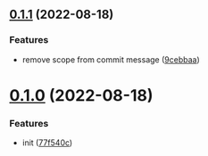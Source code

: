 ## [0.1.1](https://github.com/ulivz/publish/compare/v0.1.0...v0.1.1) (2022-08-18)


### Features

* remove scope from commit message ([9cebbaa](https://github.com/ulivz/publish/commit/9cebbaa936d50498542cefafe3e2e16216572ab7))



# [0.1.0](https://github.com/ulivz/publish/compare/77f540cd125766bcb7e16fcce6cabf771c3c0113...v0.1.0) (2022-08-18)


### Features

* init ([77f540c](https://github.com/ulivz/publish/commit/77f540cd125766bcb7e16fcce6cabf771c3c0113))



